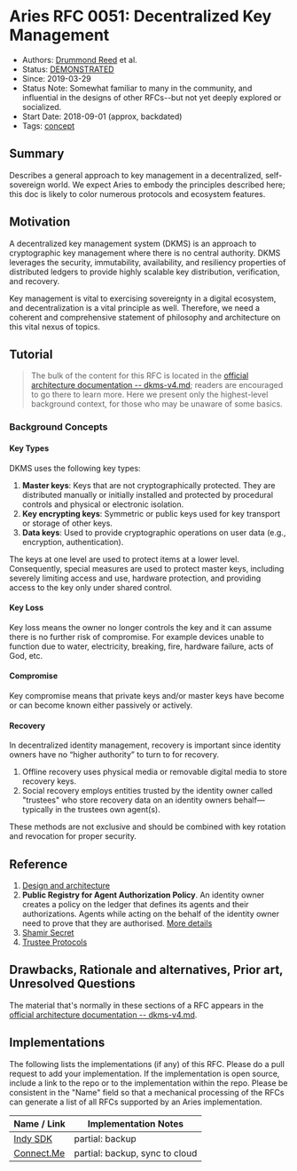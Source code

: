 # Aries RFC 0051: Decentralized Key Management

- Authors: [Drummond Reed](drummond@connect.me) et al.
- Status: [DEMONSTRATED](/README.md#demonstrated)
- Since: 2019-03-29
- Status Note: Somewhat familiar to many in the community, and influential in the designs of other RFCs--but not yet deeply explored or socialized.
- Start Date: 2018-09-01 (approx, backdated)
- Tags: [concept](/tags.md#concept)

## Summary

Describes a general approach to key management in a decentralized,
self-sovereign world. We expect Aries to embody the principles
described here; this doc is likely to color numerous protocols 
and ecosystem features.

## Motivation

A decentralized key management system (DKMS) is an approach to cryptographic key
management where there is no central authority. DKMS leverages the security,
immutability, availability, and resiliency properties of distributed ledgers
to provide highly scalable key distribution, verification, and recovery.

Key management is vital to exercising sovereignty in a digital ecosystem,
and decentralization is a vital principle as well. Therefore, we need a
coherent and comprehensive statement of philosophy and architecture on
this vital nexus of topics.

## Tutorial

>The bulk of the content for this RFC is located in the [official architecture
documentation -- dkms-v4.md](dkms-v4.md); readers are encouraged to go there to learn more. Here
we present only the highest-level background context, for those who may be unaware
of some basics.

### Background Concepts

#### Key Types

DKMS uses the following key types:
1. **Master keys**: Keys that are not cryptographically protected. They are distributed manually or
initially installed and protected by procedural controls and physical or electronic isolation.
2. **Key encrypting keys**: Symmetric or public keys used for key transport or storage of other keys.
3. **Data keys**: Used to provide cryptographic operations on user data (e.g., encryption, authentication).

The keys at one level are used to protect items at a lower level. Consequently, special measures
are used to protect master keys, including severely limiting access and use, hardware protection,
and providing access to the key only under shared control.

#### Key Loss

Key loss means the owner no longer controls the key and it can assume there is no further risk of compromise. For example devices unable to function due to water, electricity, breaking, fire, hardware failure, acts of God, etc.

#### Compromise

Key compromise means that private keys and/or master keys have become or can become known either passively or actively.

#### Recovery

In decentralized identity management, recovery is important since identity owners have no “higher authority”
to turn to for recovery.
1. Offline recovery uses physical media or removable digital media to store recovery keys.
2. Social recovery employs entities trusted by the identity owner called "trustees" who store recovery data on an identity owners behalf—typically
in the trustees own agent(s).

These methods are not exclusive and should be combined with key rotation and revocation for proper security.

## Reference

1. [Design and architecture](dkms-v4.md)
2. **Public Registry for Agent Authorization Policy**. An identity owner creates a policy on the ledger that defines its agents and their authorizations.
   Agents while acting on the behalf of the identity owner need to prove that they are authorised. [More details](pdf/aap.pdf)
3. [Shamir Secret](shamir_secret.md)
4. [Trustee Protocols](trustee_protocols.md)


## Drawbacks, Rationale and alternatives, Prior art, Unresolved Questions

The material that's normally in these sections of a RFC appears in
the [official architecture documentation -- dkms-v4.md](dkms-v4.md).

## Implementations

The following lists the implementations (if any) of this RFC. Please do a pull request to add your implementation. If the implementation is open source, include a link to the repo or to the implementation within the repo. Please be consistent in the "Name" field so that a mechanical processing of the RFCs can generate a list of all RFCs supported by an Aries implementation.

Name / Link | Implementation Notes
--- | ---
[Indy SDK](https://github.com/hyperledger/indy-sdk) | partial: backup 
[Connect.Me](https://www.evernym.com/blog/connect-me-sovrin-digital-wallet/) | partial: backup, sync to cloud 
